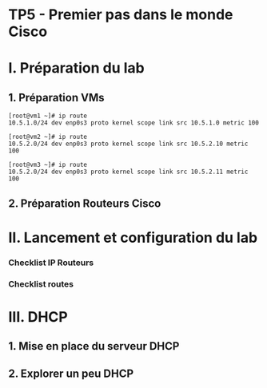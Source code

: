 # TP5 - Premier pas dans le monde Cisco

# I. Préparation du lab

## 1. Préparation VMs
```
[root@vm1 ~]# ip route
10.5.1.0/24 dev enp0s3 proto kernel scope link src 10.5.1.0 metric 100
```
```
[root@vm2 ~]# ip route
10.5.2.0/24 dev enp0s3 proto kernel scope link src 10.5.2.10 metric 100
```
```
[root@vm3 ~]# ip route
10.5.2.0/24 dev enp0s3 proto kernel scope link src 10.5.2.11 metric 100

```

## 2. Préparation Routeurs Cisco



# II. Lancement et configuration du lab

### Checklist IP Routeurs



### Checklist routes



# III. DHCP

## 1. Mise en place du serveur DHCP

## 2. Explorer un peu DHCP
<!--stackedit_data:
eyJoaXN0b3J5IjpbNDYwNDE5NTcwLC02MzU3MDQ4Miw4NzQ0ND
c0OF19
-->